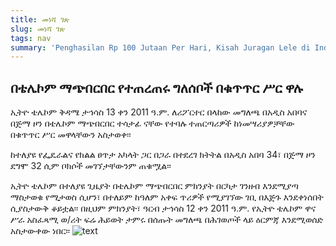 ```yaml
---
title: መነሻ ገጽ
slug: መነሻ ገጽ
tags: nav
summary: 'Penghasilan Rp 100 Jutaan Per Hari, Kisah Juragan Lele di Indramayu'
---
```

## በቴሌኮም ማጭበርበር የተጠረጠሩ ግለሰቦች በቁጥጥር ሥር ዋሉ
ኢትዮ ቴሌኮም ቅዳሜ ታኅሳስ 13 ቀን 2011 ዓ.ም. ለሪፖርተር በላከው መግለጫ በአዲስ አበባና በጅማ ዞን በቴሌኮም ማጭበርበር ተሳታፊ ናቸው የተባሉ ተጠርጣሪዎች ከነመሣሪያዎቻቸው በቁጥጥር ሥር መዋላቸውን አስታወቀ፡፡

ከተለያዩ የፌዴራልና የክልል ፀጥታ አካላት ጋር በጋራ በተደረገ ክትትል በአዲስ አበባ 34፣ በጅማ ዞን ደግሞ 32 ሲም ቦክሶች መገኘታቸውንም ጠቁሟል፡፡

ኢትዮ ቴሌኮም በተለያዩ ጊዜያት በቴሌኮም ማጭበርበር ምክንያት በርካታ ገንዘብ እንደሚያጣ ማስታወቁ የሚታወስ ሲሆን፣ በተለይም ከዓለም አቀፍ ጥሪዎች የሚያገኘው ገቢ በእጅጉ እንደቀነሰበት ሲያስታውቅ ቆይቷል፡፡ በዚህም ምክንያት፣ ዓርብ ታኅሳስ 12 ቀን 2011 ዓ.ም. የኢትዮ ቴሌኮም ዋና ሥራ አስፈጻሚ ወ/ሪት ፍሬ ሕይወት ታምሩ በሰጡት መግለጫ በሕገወጦች ላይ ዕርምጃ እንደሚወሰድ አስታውቀው ነበር፡፡
![text](https://ucarecdn.com/493dfe67-ab24-4fc1-a131-66ccc2a3a0ed/ "Health Care")

